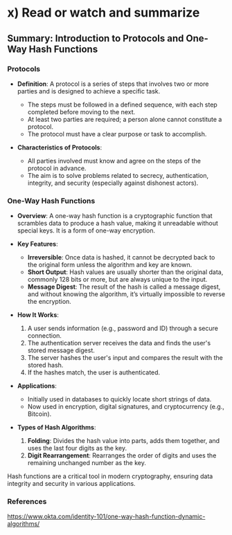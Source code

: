 # x) Read or watch and summarize

## **Summary: Introduction to Protocols and One-Way Hash Functions**

### **Protocols**
- **Definition**: A protocol is a series of steps that involves two or more parties and is designed to achieve a specific task. 
  - The steps must be followed in a defined sequence, with each step completed before moving to the next.
  - At least two parties are required; a person alone cannot constitute a protocol.
  - The protocol must have a clear purpose or task to accomplish.

- **Characteristics of Protocols**:
  - All parties involved must know and agree on the steps of the protocol in advance.
  - The aim is to solve problems related to secrecy, authentication, integrity, and security (especially against dishonest actors).
  
### **One-Way Hash Functions**
- **Overview**: A one-way hash function is a cryptographic function that scrambles data to produce a hash value, making it unreadable without special keys. It is a form of one-way encryption.
  
- **Key Features**:
  - **Irreversible**: Once data is hashed, it cannot be decrypted back to the original form unless the algorithm and key are known.
  - **Short Output**: Hash values are usually shorter than the original data, commonly 128 bits or more, but are always unique to the input.
  - **Message Digest**: The result of the hash is called a message digest, and without knowing the algorithm, it’s virtually impossible to reverse the encryption.

- **How It Works**:
  1. A user sends information (e.g., password and ID) through a secure connection.
  2. The authentication server receives the data and finds the user's stored message digest.
  3. The server hashes the user's input and compares the result with the stored hash.
  4. If the hashes match, the user is authenticated.

- **Applications**:
  - Initially used in databases to quickly locate short strings of data.
  - Now used in encryption, digital signatures, and cryptocurrency (e.g., Bitcoin).

- **Types of Hash Algorithms**:
  1. **Folding**: Divides the hash value into parts, adds them together, and uses the last four digits as the key.
  2. **Digit Rearrangement**: Rearranges the order of digits and uses the remaining unchanged number as the key.

Hash functions are a critical tool in modern cryptography, ensuring data integrity and security in various applications.











### References

https://www.okta.com/identity-101/one-way-hash-function-dynamic-algorithms/
